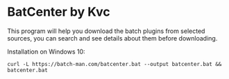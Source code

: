 # BatCenter by Kvc

This program will help you download the batch plugins from selected sources, you can search and see details about them before downloading.

Installation on Windows 10:


```curl -L https://batch-man.com/batcenter.bat --output batcenter.bat && batcenter.bat```
